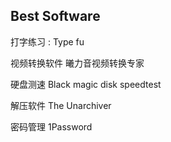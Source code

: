 ## Best Software

打字练习  : Type fu

视频转换软件  曦力音视频转换专家

硬盘测速  Black magic disk speedtest

解压软件   The Unarchiver

密码管理   1Password